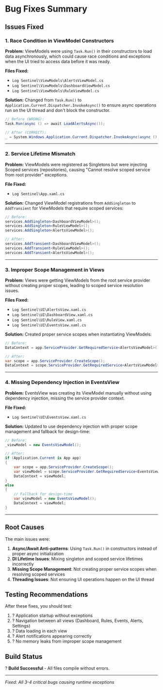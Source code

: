 # Bug Fixes Summary

## Issues Fixed

### 1. **Race Condition in ViewModel Constructors**
**Problem:** ViewModels were using `Task.Run()` in their constructors to load data asynchronously, which could cause race conditions and exceptions when the UI tried to access data before it was ready.

**Files Fixed:**
- `Log Sentinel\ViewModels\AlertsViewModel.cs`
- `Log Sentinel\ViewModels\DashboardViewModel.cs`
- `Log Sentinel\ViewModels\RuleViewModel.cs`

**Solution:** Changed from `Task.Run()` to `Application.Current.Dispatcher.InvokeAsync()` to ensure async operations run on the UI thread and don't block the constructor.

```csharp
// Before (WRONG):
Task.Run(async () => await LoadAlertsAsync());

// After (CORRECT):
_ = System.Windows.Application.Current.Dispatcher.InvokeAsync(async () => await LoadAlertsAsync());
```

---

### 2. **Service Lifetime Mismatch**
**Problem:** ViewModels were registered as Singletons but were injecting Scoped services (repositories), causing "Cannot resolve scoped service from root provider" exceptions.

**File Fixed:**
- `Log Sentinel\App.xaml.cs`

**Solution:** Changed ViewModel registrations from `AddSingleton` to `AddTransient` for ViewModels that require scoped services:

```csharp
// Before:
services.AddSingleton<DashboardViewModel>();
services.AddSingleton<RuleViewModel>();
services.AddSingleton<AlertsViewModel>();

// After:
services.AddTransient<DashboardViewModel>();
services.AddTransient<RuleViewModel>();
services.AddTransient<AlertsViewModel>();
```

---

### 3. **Improper Scope Management in Views**
**Problem:** Views were getting ViewModels from the root service provider without creating proper scopes, leading to scoped service resolution issues.

**Files Fixed:**
- `Log Sentinel\UI\AlertsView.xaml.cs`
- `Log Sentinel\UI\DashboardView.xaml.cs`
- `Log Sentinel\UI\RuleView.xaml.cs`
- `Log Sentinel\UI\EventsView.xaml.cs`

**Solution:** Created proper service scopes when instantiating ViewModels:

```csharp
// Before:
DataContext = app.ServiceProvider.GetRequiredService<AlertsViewModel>();

// After:
var scope = app.ServiceProvider.CreateScope();
DataContext = scope.ServiceProvider.GetRequiredService<AlertsViewModel>();
```

---

### 4. **Missing Dependency Injection in EventsView**
**Problem:** EventsView was creating its ViewModel manually without using dependency injection, missing the service provider context.

**File Fixed:**
- `Log Sentinel\UI\EventsView.xaml.cs`

**Solution:** Updated to use dependency injection with proper scope management and fallback for design-time:

```csharp
// Before:
_viewModel = new EventsViewModel();

// After:
if (Application.Current is App app)
{
    var scope = app.ServiceProvider.CreateScope();
    var viewModel = scope.ServiceProvider.GetRequiredService<EventsViewModel>();
    DataContext = viewModel;
}
else
{
    // Fallback for design-time
    var viewModel = new EventsViewModel();
    DataContext = viewModel;
}
```

---

## Root Causes

The main issues were:

1. **Async/Await Anti-patterns**: Using `Task.Run()` in constructors instead of proper async initialization
2. **DI Lifetime Issues**: Mixing singleton and scoped service lifetimes incorrectly
3. **Missing Scope Management**: Not creating proper service scopes when resolving scoped services
4. **Threading Issues**: Not ensuring UI operations happen on the UI thread

## Testing Recommendations

After these fixes, you should test:

1. ? Application startup without exceptions
2. ? Navigation between all views (Dashboard, Rules, Events, Alerts, Settings)
3. ? Data loading in each view
4. ? Alert notifications appearing correctly
5. ? No memory leaks from improper scope management

## Build Status

? **Build Successful** - All files compile without errors.

---

*Fixed: All 3-4 critical bugs causing runtime exceptions*
